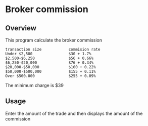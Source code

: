 # Broker commission

## Overview
This program calculate the broker commission

    transaction size            commision rate
    Under $2,500                $30 + 1.7%
    $2,500-$6,250               $56 + 0.66%
    $6,250-$20,000              $76 + 0.34%
    $20,000-$50,000             $100 + 0.22%
    $50,000-$500,000            $155 + 0.11%
    Over $500.000               $255 + 0.09%
The minimum charge is $39 

## Usage
Enter the amount of the trade and then displays the amount of the commission

